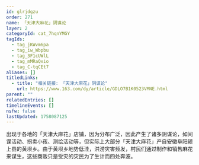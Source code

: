 ```yaml
---
id: glrjdgzu
order: 271
name: 「天津大麻花」阴谋论
layer: 2
categoryId: cat_7hqnYMGY
tagIds:
  - tag_jKWvm6pa
  - tag_iw_Wbpbu
  - tag_3F1cUWlL
  - tag_mMRaQxio
  - tag_C-tqCEt7
aliases: []
titledLinks:
  - title: "相关链接: 「天津大麻花」阴谋论"
    url: https://www.163.com/dy/article/GDLO7B1K0523VMNE.html
parent: ""
relatedEntries: []
timelineEvents: []
nsfw: false
lastUpdated: 1758087125
---
```


出现于各地的「天津大麻花」店铺，因为分布广泛，因此产生了诸多阴谋论，如间谍活动、拐卖小孩、测绘活动等，但实际上大部分「天津大麻花」产自安徽阜阳颍上县的黄坝乡。由于黄坝乡地势低洼，洪涝灾害频发，村民们通过制作和销售麻花来谋生，这些商贩只是受灾的灾民为了生计而四处奔波。